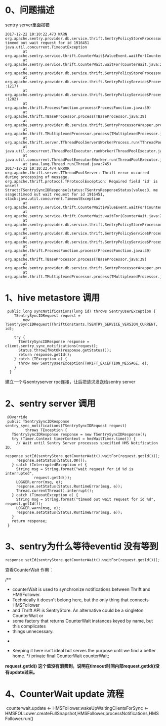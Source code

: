 # 0、问题描述

sentry server里面报错
```
2017-12-22 10:10:22,473 WARN org.apache.sentry.provider.db.service.thrift.SentryPolicyStoreProcessor: timeod out wait request for id 1916451
java.util.concurrent.TimeoutException
        at org.apache.sentry.service.thrift.CounterWait$ValueEvent.waitFor(CounterWait.java:296)
        at org.apache.sentry.service.thrift.CounterWait.waitFor(CounterWait.java:211)
        at org.apache.sentry.provider.db.service.thrift.SentryPolicyStoreProcessor.sentry_sync_notifications(SentryPolicyStoreProcessor.java:934)
        at org.apache.sentry.provider.db.service.thrift.SentryPolicyService$Processor$sentry_sync_notifications.getResult(SentryPolicyService.java
:1217)
        at org.apache.sentry.provider.db.service.thrift.SentryPolicyService$Processor$sentry_sync_notifications.getResult(SentryPolicyService.java
:1202)
        at org.apache.thrift.ProcessFunction.process(ProcessFunction.java:39)
        at org.apache.thrift.TBaseProcessor.process(TBaseProcessor.java:39)
        at org.apache.sentry.provider.db.service.thrift.SentryProcessorWrapper.process(SentryProcessorWrapper.java:36)
        at org.apache.thrift.TMultiplexedProcessor.process(TMultiplexedProcessor.java:123)
        at org.apache.thrift.server.TThreadPoolServer$WorkerProcess.run(TThreadPoolServer.java:286)
        at java.util.concurrent.ThreadPoolExecutor.runWorker(ThreadPoolExecutor.java:1142)
        at java.util.concurrent.ThreadPoolExecutor$Worker.run(ThreadPoolExecutor.java:617)
        at java.lang.Thread.run(Thread.java:745)
2017-12-22 10:10:22,474 ERROR org.apache.thrift.server.TThreadPoolServer: Thrift error occurred during processing of message.
org.apache.thrift.protocol.TProtocolException: Required field 'id' is unset! Struct:TSentrySyncIDResponse(status:TSentryResponseStatus(value:3, me
ssage:timeod out wait request for id 1916451, stack:java.util.concurrent.TimeoutException
        at org.apache.sentry.service.thrift.CounterWait$ValueEvent.waitFor(CounterWait.java:296)
        at org.apache.sentry.service.thrift.CounterWait.waitFor(CounterWait.java:211)
        at org.apache.sentry.provider.db.service.thrift.SentryPolicyStoreProcessor.sentry_sync_notifications(SentryPolicyStoreProcessor.java:934)
        at org.apache.sentry.provider.db.service.thrift.SentryPolicyService$Processor$sentry_sync_notifications.getResult(SentryPolicyService.java:1217)
        at org.apache.sentry.provider.db.service.thrift.SentryPolicyService$Processor$sentry_sync_notifications.getResult(SentryPolicyService.java:1202)
        at org.apache.thrift.ProcessFunction.process(ProcessFunction.java:39)
        at org.apache.thrift.TBaseProcessor.process(TBaseProcessor.java:39)
        at org.apache.sentry.provider.db.service.thrift.SentryProcessorWrapper.process(SentryProcessorWrapper.java:36)
        at org.apache.thrift.TMultiplexedProcessor.process(TMultiplexedProcessor.java:123)
```



# 1、hive metastore 调用
```
 public long syncNotifications(long id) throws SentryUserException {
    TSentrySyncIDRequest request =
        new TSentrySyncIDRequest(ThriftConstants.TSENTRY_SERVICE_VERSION_CURRENT, id);

    try {
      TSentrySyncIDResponse response = client.sentry_sync_notifications(request);
      Status.throwIfNotOk(response.getStatus());
      return response.getId();
    } catch (TException e) {
      throw new SentryUserException(THRIFT_EXCEPTION_MESSAGE, e);
    }
  }

```
建立一个与sentryserver rpc连接，让后把请求发送给sentry server

# 2、sentry server 调用

 ```
  @Override
  public TSentrySyncIDResponse sentry_sync_notifications(TSentrySyncIDRequest request)
          throws TException {
    TSentrySyncIDResponse response = new TSentrySyncIDResponse();
    try (Timer.Context timerContext = hmsWaitTimer.time()) {
      // Wait until Sentry Server processes specified HMS Notification ID.
      response.setId(sentryStore.getCounterWait().waitFor(request.getId()));
      response.setStatus(Status.OK());
    } catch (InterruptedException e) {
      String msg = String.format("wait request for id %d is interrupted",
              request.getId());
      LOGGER.error(msg, e);
      response.setStatus(Status.RuntimeError(msg, e));
      Thread.currentThread().interrupt();
    } catch (TimeoutException e) {
      String msg = String.format("timeod out wait request for id %d", request.getId());
      LOGGER.warn(msg, e);
      response.setStatus(Status.RuntimeError(msg, e));
    }
    return response;
  }
 ```
 
 # 3、sentry为什么等待eventid 没有等到
 ```
 response.setId(sentryStore.getCounterWait().waitFor(request.getId()));
 ```
 查看CounterWait 作用：
 
  /**
   * counterWait is used to synchronize notifications between Thrift and HMSFollower.
   * Technically it doesn't belong here, but the only thing that connects HMSFollower
   * and Thrift API is SentryStore. An alternative could be a singleton CounterWait or
   * some factory that returns CounterWait instances keyed by name, but this complicates
   * things unnecessary.
   * <p>
   * Keeping it here isn't ideal but serves the purpose until we find a better home.
   */
  private final CounterWait counterWait;
     
     
 **request.getId() 这个值没有消费到，说明在timeout时间内部request.getId()没有update过来。**
 
      

 # 4、CounterWait update 流程
 
 
  counterwait.update <- HMSFollower.wakeUpWaitingClientsForSync <- HMSFOLLower.createFullSnapshot,HMSFollower.processNotifications,HMSFollower.run()
 
 
